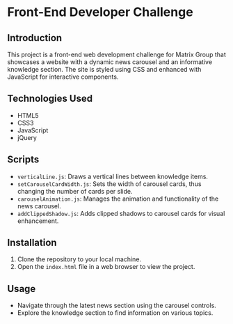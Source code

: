 # Front-End Developer Challenge

## Introduction
This project is a front-end web development challenge for Matrix Group that showcases a website with a dynamic news carousel and an informative knowledge section. The site is styled using CSS and enhanced with JavaScript for interactive components.

## Technologies Used

- HTML5
- CSS3
- JavaScript
- jQuery

## Scripts

- `verticalLine.js`: Draws a vertical lines between knowledge items.
- `setCarouselCardWidth.js`: Sets the width of carousel cards, thus changing the number of cards per slide.
- `carouselAnimation.js`: Manages the animation and functionality of the news carousel.
- `addClippedShadow.js`: Adds clipped shadows to carousel cards for visual enhancement.

## Installation

1. Clone the repository to your local machine.
2. Open the `index.html` file in a web browser to view the project.

## Usage

- Navigate through the latest news section using the carousel controls.
- Explore the knowledge section to find information on various topics.

